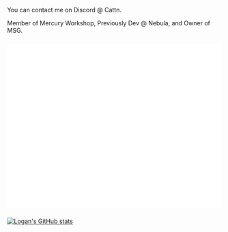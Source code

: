 You can contact me on Discord @ Cattn.

Member of Mercury Workshop, Previously Dev @ Nebula, and Owner of MSG.
### ![Metrics](/github-metrics.svg)
[![Logan's GitHub stats](https://github-readme-stats.vercel.app/api?username=Cattn)](https://github.com/anuraghazra/github-readme-stats)
